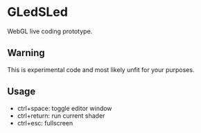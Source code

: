 GLedSLed
========

WebGL live coding prototype.

## Warning

This is experimental code and most likely unfit for your purposes.

## Usage

* ctrl+space: toggle editor window
* ctrl+return: run current shader
* ctrl+esc: fullscreen
